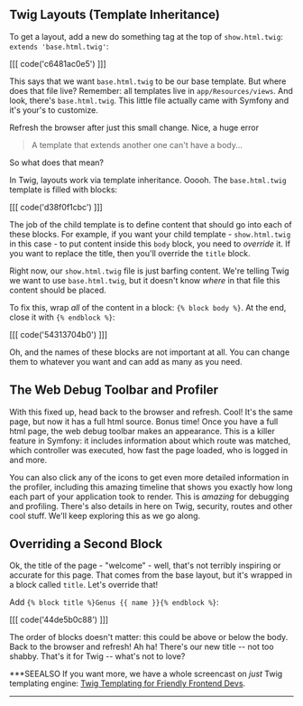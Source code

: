## Twig Layouts (Template Inheritance)

To get a layout, add a new do something tag at the top of `show.html.twig`:
`extends 'base.html.twig'`:

[[[ code('c6481ac0e5') ]]]

This says that we want `base.html.twig` to be our base template. But where does that
file live? Remember: all templates live in `app/Resources/views`. And look, there's
`base.html.twig`. This little file actually came with Symfony and it's your's to
customize. 

Refresh the browser after just this small change. Nice, a huge error

> A template that extends another one can't have a body...

So what does that mean? 

In Twig, layouts work via template inheritance. Ooooh. The `base.html.twig` template
is filled with blocks:

[[[ code('d38f0f1cbc') ]]]

The job of the child template is to define content that should go into each of
these blocks. For example, if you want your child template - `show.html.twig`
in this case - to put content inside this `body` block, you need to *override* it.
If you want to replace the title, then you'll override the `title` block. 

Right now, our `show.html.twig` file is just barfing content. We're telling Twig
we want to use `base.html.twig`, but it doesn't know *where* in that file this
content should be placed.

To fix this, wrap *all* of the content in a block: `{% block body %}`. At the end,
close it with `{% endblock %}`:

[[[ code('54313704b0') ]]]

Oh, and the names of these blocks are not important at all. You can change them
to whatever you want and can add as many as you need. 

## The Web Debug Toolbar and Profiler

With this fixed up, head back to the browser and refresh. Cool! It's the same page,
but now it has a full html source. Bonus time! Once you have a full html page, the
web debug toolbar makes an appearance. This is a killer feature in Symfony: it
includes information about which route was matched, which controller was executed,
how fast the page loaded, who is logged in and more.

You can also click any of the icons to get even more detailed information in the
profiler, including this amazing timeline that shows you exactly how long each part
of your application took to render. This is *amazing* for debugging and profiling.
There's also details in here on Twig, security, routes and other cool stuff. We'll
keep exploring this as we go along.

## Overriding a Second Block

Ok, the title of the page - "welcome" - well, that's not terribly inspiring or accurate
for this page. That comes from the base layout, but it's wrapped in a block called
`title`. Let's override that!

Add `{% block title %}Genus {{ name }}{% endblock %}`:

[[[ code('44de5b0c88') ]]]

The order of blocks doesn't matter: this could be above or below the body. Back
to the browser and refresh! Ah ha! There's our new title -- not too shabby.
That's it for Twig -- what's not to love?

***SEEALSO
If you want more, we have a whole screencast on *just* Twig templating engine:
[Twig Templating for Friendly Frontend Devs][1].
***


[1]: http://knpuniversity.com/screencast/twig
